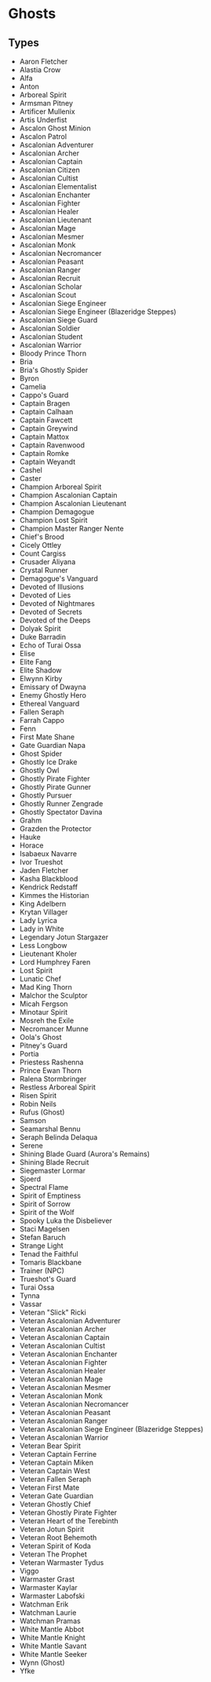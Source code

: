 # Ghosts
## Types
* Aaron Fletcher
* Alastia Crow
* Alfa
* Anton
* Arboreal Spirit
* Armsman Pitney
* Artificer Mullenix
* Artis Underfist
* Ascalon Ghost Minion
* Ascalon Patrol
* Ascalonian Adventurer
* Ascalonian Archer
* Ascalonian Captain
* Ascalonian Citizen
* Ascalonian Cultist
* Ascalonian Elementalist
* Ascalonian Enchanter
* Ascalonian Fighter
* Ascalonian Healer
* Ascalonian Lieutenant
* Ascalonian Mage
* Ascalonian Mesmer
* Ascalonian Monk
* Ascalonian Necromancer
* Ascalonian Peasant
* Ascalonian Ranger
* Ascalonian Recruit
* Ascalonian Scholar
* Ascalonian Scout
* Ascalonian Siege Engineer
* Ascalonian Siege Engineer (Blazeridge Steppes)
* Ascalonian Siege Guard
* Ascalonian Soldier
* Ascalonian Student
* Ascalonian Warrior
* Bloody Prince Thorn
* Bria
* Bria's Ghostly Spider
* Byron
* Camelia
* Cappo's Guard
* Captain Bragen
* Captain Calhaan
* Captain Fawcett
* Captain Greywind
* Captain Mattox
* Captain Ravenwood
* Captain Romke
* Captain Weyandt
* Cashel
* Caster
* Champion Arboreal Spirit
* Champion Ascalonian Captain
* Champion Ascalonian Lieutenant
* Champion Demagogue
* Champion Lost Spirit
* Champion Master Ranger Nente
* Chief's Brood
* Cicely Ottley
* Count Cargiss
* Crusader Aliyana
* Crystal Runner
* Demagogue's Vanguard
* Devoted of Illusions
* Devoted of Lies
* Devoted of Nightmares
* Devoted of Secrets
* Devoted of the Deeps
* Dolyak Spirit
* Duke Barradin
* Echo of Turai Ossa
* Elise
* Elite Fang
* Elite Shadow
* Elwynn Kirby
* Emissary of Dwayna
* Enemy Ghostly Hero
* Ethereal Vanguard
* Fallen Seraph
* Farrah Cappo
* Fenn
* First Mate Shane
* Gate Guardian Napa
* Ghost Spider
* Ghostly Ice Drake
* Ghostly Owl
* Ghostly Pirate Fighter
* Ghostly Pirate Gunner
* Ghostly Pursuer
* Ghostly Runner Zengrade
* Ghostly Spectator Davina
* Grahm
* Grazden the Protector
* Hauke
* Horace
* Isabaeux Navarre
* Ivor Trueshot
* Jaden Fletcher
* Kasha Blackblood
* Kendrick Redstaff
* Kimmes the Historian
* King Adelbern
* Krytan Villager
* Lady Lyrica
* Lady in White
* Legendary Jotun Stargazer
* Less Longbow
* Lieutenant Kholer
* Lord Humphrey Faren
* Lost Spirit
* Lunatic Chef
* Mad King Thorn
* Malchor the Sculptor
* Micah Fergson
* Minotaur Spirit
* Mosreh the Exile
* Necromancer Munne
* Oola's Ghost
* Pitney's Guard
* Portia
* Priestess Rashenna
* Prince Ewan Thorn
* Ralena Stormbringer
* Restless Arboreal Spirit
* Risen Spirit
* Robin Neils
* Rufus (Ghost)
* Samson
* Seamarshal Bennu
* Seraph Belinda Delaqua
* Serene
* Shining Blade Guard (Aurora's Remains)
* Shining Blade Recruit
* Siegemaster Lormar
* Sjoerd
* Spectral Flame
* Spirit of Emptiness
* Spirit of Sorrow
* Spirit of the Wolf
* Spooky Luka the Disbeliever
* Staci Magelsen
* Stefan Baruch
* Strange Light
* Tenad the Faithful
* Tomaris Blackbane
* Trainer (NPC)
* Trueshot's Guard
* Turai Ossa
* Tynna
* Vassar
* Veteran "Slick" Ricki
* Veteran Ascalonian Adventurer
* Veteran Ascalonian Archer
* Veteran Ascalonian Captain
* Veteran Ascalonian Cultist
* Veteran Ascalonian Enchanter
* Veteran Ascalonian Fighter
* Veteran Ascalonian Healer
* Veteran Ascalonian Mage
* Veteran Ascalonian Mesmer
* Veteran Ascalonian Monk
* Veteran Ascalonian Necromancer
* Veteran Ascalonian Peasant
* Veteran Ascalonian Ranger
* Veteran Ascalonian Siege Engineer (Blazeridge Steppes)
* Veteran Ascalonian Warrior
* Veteran Bear Spirit
* Veteran Captain Ferrine
* Veteran Captain Miken
* Veteran Captain West
* Veteran Fallen Seraph
* Veteran First Mate
* Veteran Gate Guardian
* Veteran Ghostly Chief
* Veteran Ghostly Pirate Fighter
* Veteran Heart of the Terebinth
* Veteran Jotun Spirit
* Veteran Root Behemoth
* Veteran Spirit of Koda
* Veteran The Prophet
* Veteran Warmaster Tydus
* Viggo
* Warmaster Grast
* Warmaster Kaylar
* Warmaster Labofski
* Watchman Erik
* Watchman Laurie
* Watchman Pramas
* White Mantle Abbot
* White Mantle Knight
* White Mantle Savant
* White Mantle Seeker
* Wynn (Ghost)
* Yfke
